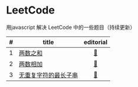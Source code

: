 # LeetCode
用javascript 解决 LeetCode 中的一些题目（持续更新）

| #   | title | editorial  |
| :-: | ----- |    :--:    |
| 1 | [两数之和](https://github.com/snayan/LeetCode/blob/master/Algorithms/two-sum.js) | [:book:](https://leetcode-cn.com/articles/two-sum/) |
| 2 | [两数相加](https://github.com/snayan/LeetCode/blob/master/Algorithms/add-two-numbers.js) | [:book:](https://leetcode-cn.com/problems/add-two-numbers/solution/) |
| 3 | [无重复字符的最长子串](https://github.com/snayan/LeetCode/blob/master/Algorithms/longest-substring-without-repeating-characters.js) | [:book:](https://leetcode-cn.com/problems/longest-substring-without-repeating-characters/solution/) |
